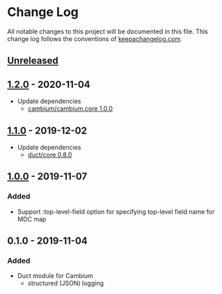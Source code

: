 # Change Log
All notable changes to this project will be documented in this file. This change log follows the conventions of [keepachangelog.com](http://keepachangelog.com/).

## [Unreleased]

## [1.2.0] - 2020-11-04
- Update dependencies
    - [cambium/cambium.core 1.0.0](https://github.com/cambium-clojure/cambium.core/blob/master/CHANGELOG.md#100--2020-september-29)

## [1.1.0] - 2019-12-02
- Update dependencies
    - [duct/core 0.8.0](https://github.com/duct-framework/core/blob/master/CHANGELOG.md#080-2019-11-28)

## [1.0.0] - 2019-11-07
### Added
- Support :top-level-field option for specifying top-level field name for MDC map

## 0.1.0 - 2019-11-04
### Added
- Duct module for Cambium
    - structured (JSON) logging

[Unreleased]: https://github.com/lagenorhynque/duct.module.cambium/compare/1.2.0...HEAD
[1.2.0]: https://github.com/lagenorhynque/duct.module.cambium/compare/1.1.0...1.2.0
[1.1.0]: https://github.com/lagenorhynque/duct.module.cambium/compare/1.0.0...1.1.0
[1.0.0]: https://github.com/lagenorhynque/duct.module.cambium/compare/0.1.0...1.0.0
